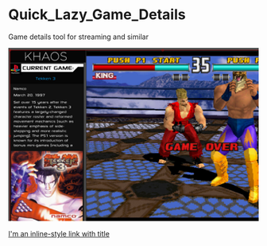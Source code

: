 # Quick_Lazy_Game_Details
Game details tool for streaming and similar


![alt text](https://github.com/PatrikSchulze/Quick_Lazy_Game_Details/blob/master/1.jpg "pic 1")


[I'm an inline-style link with title](https://twitter.com/XO_Pat "@XO_Pat")
